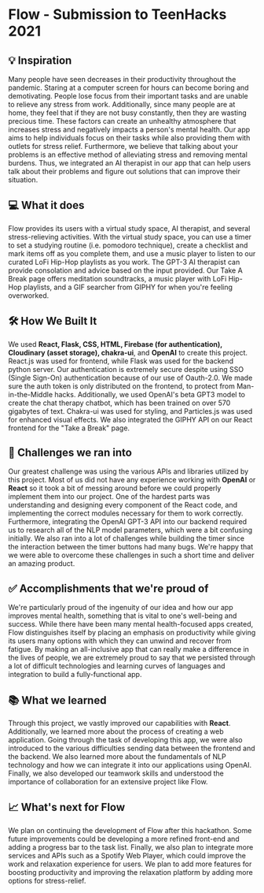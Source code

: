 # Flow - Submission to TeenHacks 2021


## 💡 Inspiration
Many people have seen decreases in their productivity throughout the pandemic. Staring at a computer screen for hours can become boring and demotivating. People lose focus from their important tasks and are unable to relieve any stress from work. Additionally, since many people are at home, they feel that if they are not busy constantly, then they are wasting precious time. These factors can create an unhealthy atmosphere that increases stress and negatively impacts a person's mental health. Our app aims to help individuals focus on their tasks while also providing them with outlets for stress relief. Furthermore, we believe that talking about your problems is an effective method of alleviating stress and removing mental burdens. Thus, we integrated an AI therapist in our app that can help users talk about their problems and figure out solutions that can improve their situation.


## 💻 What it does
Flow provides its users with a virtual study space, AI therapist, and several stress-relieving activities. With the virtual study space, you can use a timer to set a studying routine (i.e. pomodoro technique), create a checklist and mark items off as you complete them, and use a music player to listen to our curated LoFi Hip-Hop playlists as you work. The GPT-3 AI therapist can provide consolation and advice based on the input provided. Our Take A Break page offers meditation soundtracks, a music player with LoFi Hip-Hop playlists, and a GIF searcher from GIPHY for when you're feeling overworked.

## 🛠 How We Built It
We used **React, Flask, CSS, HTML, Firebase (for authentication), Cloudinary (asset storage), chakra-ui**, and **OpenAI** to create this project. React.js was used for frontend, while Flask was used for the backend python server.  Our authentication is extremely secure despite using SSO (Single Sign-On) authentication because of our use of Oauth-2.0. We made sure the auth token is only distributed on the frontend, to protect from Man-in-the-Middle hacks. Additionally, we used OpenAI's beta GPT3 model to create the chat therapy chatbot, which has been trained on over 570 gigabytes of text. Chakra-ui was used for styling, and Particles.js was used for enhanced visual effects. We also integrated the GIPHY API on our React frontend for the "Take a Break" page.

## 🛑 Challenges we ran into
Our greatest challenge was using the various APIs and libraries utilized by this project. Most of us did not have any experience working with **OpenAI** or **React** so it took a bit of messing around before we could properly implement them into our project. One of the hardest parts was understanding and designing every component of the React code, and implementing the correct modules necessary for them to work correctly. Furthermore, integrating the OpenAI GPT-3 API into our backend required us to research all of the NLP model parameters, which were a bit confusing initially. We also ran into a lot of challenges while building the timer since the interaction between the timer buttons had many bugs. We're happy that we were able to overcome these challenges in such a short time and deliver an amazing product.

## ✅ Accomplishments that we're proud of
We're particularly proud of the ingenuity of our idea and how our app improves mental health, something that is vital to one's well-being and success. While there have been many mental health-focused apps created, Flow distinguishes itself by placing an emphasis on productivity while giving its users many options with which they can unwind and recover from fatigue. By making an all-inclusive app that can really make a difference in the lives of people, we are extremely proud to say that we persisted through a lot of difficult technologies and learning curves of languages and integration to build a fully-functional app. 

## 📚 What we learned
Through this project, we vastly improved our capabilities with **React**. Additionally, we learned more about the process of creating a web application. Going through the task of developing this app, we were also introduced to the various difficulties sending data between the frontend and the backend. We also learned more about the fundamentals of NLP technology and how we can integrate it into our applications using OpenAI. Finally, we also developed our teamwork skills and understood the importance of collaboration for an extensive project like Flow.

## 📈 What's next for Flow
We plan on continuing the development of Flow after this hackathon. Some future improvements could be developing a more refined front-end and adding a progress bar to the task list. Finally, we also plan to integrate more services and APIs such as a Spotify Web Player, which could improve the work and relaxation experience for users. We plan to add more features for boosting productivity and improving the relaxation platform by adding more options for stress-relief.
